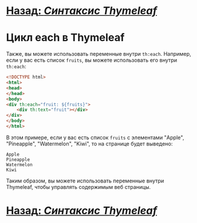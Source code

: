 # [**Назад**: *Синтаксис Thymeleaf*](thymeleaf-syntax.md)

# Цикл each в Thymeleaf

Также, вы можете использовать переменные внутри `th:each`. Например, если у вас есть список `fruits`, вы можете использовать его внутри `th:each`:

```html
<!DOCTYPE html>
<html>
<head>
</head>
<body>
<div th:each="fruit: ${fruits}">
    <div th:text="fruit"></div>
</div>
</body>
</html>
```

В этом примере, если у вас есть список `fruits` с элементами "Apple", "Pineapple", "Watermelon", "Kiwi", то на странице будет выведено:

```
Apple
Pineapple
Watermelon
Kiwi
```

Таким образом, вы можете использовать переменные внутри Thymeleaf, чтобы управлять содержимым веб страницы.

# [**Назад**: *Синтаксис Thymeleaf*](thymeleaf-syntax.md)